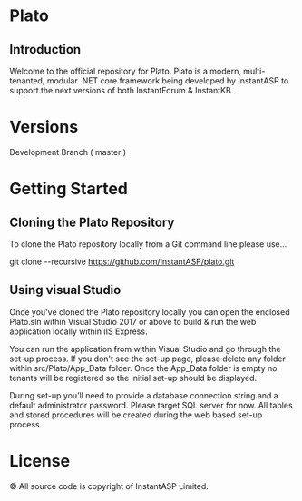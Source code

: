 # Plato

## Introduction

Welcome to the official repository for Plato. Plato is a modern, multi-tenanted, modular .NET core framework being developed by InstantASP to support the next versions of both InstantForum & InstantKB. 

# Versions

Development Branch ( master )

# Getting Started

## Cloning the Plato Repository

To clone the Plato repository locally from a Git command line please use...

git clone --recursive https://github.com/InstantASP/plato.git

## Using visual Studio

Once you've cloned the Plato repository locally you can open the enclosed Plato.sln within Visual Studio 2017 or above to build & run the web application locally within IIS Express.

You can run the application from within Visual Studio and go through the set-up process. If you don't see the set-up page, please delete any folder within src/Plato/App_Data folder. Once the App_Data folder is empty no tenants will be registered so the initial set-up should be displayed.

During set-up you’ll need to provide a database connection string and a default administrator password. Please target SQL server for now. All tables and stored procedures will be created during the web based set-up process.

# License

&copy; All source code is copyright of InstantASP Limited.

